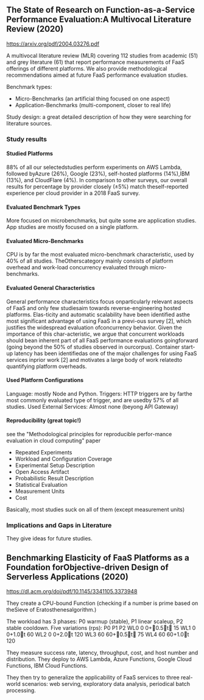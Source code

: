 ## The State of Research on Function-as-a-Service Performance Evaluation:A Multivocal Literature Review (2020)

https://arxiv.org/pdf/2004.03276.pdf

A multivocal literature review (MLR) covering 112 studies from academic (51) and grey literature (61) that report performance measurements of FaaS offerings of different platforms. We also provide methodological recommendations aimed at future FaaS performance evaluation studies.

Benchmark types:
- Micro-Benchmarks (an artificial thing focused on one aspect)
- Application-Benchmarks (multi-component, closer to real life)

Study design: a great detailed description of how they were searching for literature sources.

### Study results

#### Studied Platforms 

88% of all our selectedstudies perform experiments on AWS Lambda, followed byAzure (26%), Google (23%), self-hosted platforms (14%),IBM (13%), and CloudFlare (4%).  In comparison to other surveys, our overall results for percentage by provider closely (±5%) match theself-reported experience per cloud provider in a 2018 FaaS survey.

#### Evaluated Benchmark Types

More focused on microbenchmarks, but quite some are application studies. App studies are mostly focused on a single platform.

#### Evaluated Micro-Benchmarks

CPU is by far the most evaluated micro-benchmark characteristic, used by 40% of all studies. TheOtherscategory mainly consists of platform overhead and work-load concurrency evaluated through micro-benchmarks.

####  Evaluated General Characteristics

General performance characteristics focus onparticularly relevant aspects of FaaS and only few studiesaim towards reverse-engineering hosted platforms. Elas-ticity and automatic scalability have been identified asthe most significant advantage of using FaaS in a previ-ous survey [2], which justifies the widespread evaluation ofconcurrency behavior. Given the importance of this char-acteristic, we argue that concurrent workloads should bean inherent part of all FaaS performance evaluations goingforward (going beyond the 50% of studies observed in ourcorpus).  Container start-up latency has been identifiedas one of the major challenges for using FaaS services inprior work [2] and motivates a large body of work relatedto quantifying platform overheads.

#### Used Platform Configurations

Language: mostly Node and Python.
Triggers: HTTP triggers are by farthe most commonly evaluated type of trigger, and are usedby 57% of all studies. 
Used External Services: Almost none (beyong API Gateway)

#### Reproducibility (great topic!)

see the  "Methodological principles for reproducible perfor-mance evaluation in cloud computing" paper

- Repeated Experiments
- Workload and Configuration Coverage
- Experimental Setup Description
- Open Access Artifact
- Probabilistic Result Description
- Statistical Evaluation
- Measurement Units
- Cost

Basically, most studies suck on all of them (except measurement units)

### Implications and Gaps in Literature

They give ideas for future studies.




## Benchmarking Elasticity of FaaS Platforms as a Foundation forObjective-driven Design of Serverless Applications (2020)

https://dl.acm.org/doi/pdf/10.1145/3341105.3373948

They create a CPU-bound Function (checking if a number is prime based on theSieve of Eratosthenesalgorithm.)

The workload has 3 phases: P0 warmup (stable), P1 linear scaleup, P2 stable cooldown. Five variations (rps):
      P0    P1         P2
WL0    0    0+0.5∗t    15
WL1    0    0+1.0∗t     60
WL2    0    0+2.0∗t    120
WL3   60    60+0.5∗t   75
WL4   60    60+1.0∗t   120

They measure success rate, latency, throughput, cost, and host number and distribution. They deploy to AWS Lambda, Azure Functions, Google Cloud Functions, IBM Cloud Functions.

They then try to generalize the applicability of FaaS services to three real-world scenarios: web serving, exploratory data analysis, periodical batch processing.